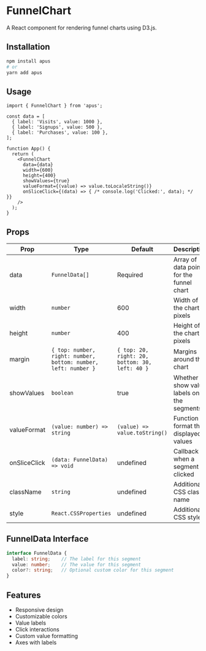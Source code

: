 # FunnelChart

A React component for rendering funnel charts using D3.js.

## Installation

```bash
npm install apus
# or
yarn add apus
```

## Usage

```tsx
import { FunnelChart } from 'apus';

const data = [
  { label: 'Visits', value: 1000 },
  { label: 'Signups', value: 500 },
  { label: 'Purchases', value: 100 },
];

function App() {
  return (
    <FunnelChart
      data={data}
      width={600}
      height={400}
      showValues={true}
      valueFormat={(value) => value.toLocaleString()}
      onSliceClick={(data) => { /* console.log('Clicked:', data); */ }}
    />
  );
}
```

## Props

| Prop | Type | Default | Description |
|------|------|---------|-------------|
| data | `FunnelData[]` | Required | Array of data points for the funnel chart |
| width | `number` | 600 | Width of the chart in pixels |
| height | `number` | 400 | Height of the chart in pixels |
| margin | `{ top: number, right: number, bottom: number, left: number }` | `{ top: 20, right: 20, bottom: 30, left: 40 }` | Margins around the chart |
| showValues | `boolean` | true | Whether to show value labels on the segments |
| valueFormat | `(value: number) => string` | `(value) => value.toString()` | Function to format the displayed values |
| onSliceClick | `(data: FunnelData) => void` | undefined | Callback when a segment is clicked |
| className | `string` | undefined | Additional CSS class name |
| style | `React.CSSProperties` | undefined | Additional CSS styles |

## FunnelData Interface

```typescript
interface FunnelData {
  label: string;    // The label for this segment
  value: number;    // The value for this segment
  color?: string;   // Optional custom color for this segment
}
```

## Features

- Responsive design
- Customizable colors
- Value labels
- Click interactions
- Custom value formatting
- Axes with labels 